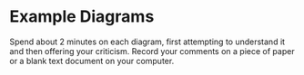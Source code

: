# Example Diagrams

Spend about 2 minutes on each diagram, first attempting to understand it and
then offering your criticism. Record your comments on a piece of paper or a
blank text document on your computer.
